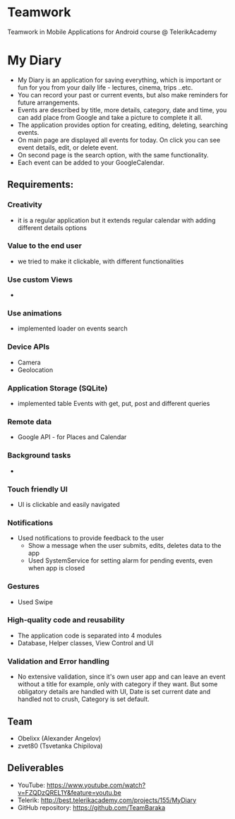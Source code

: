 # Teamwork
Teamwork in Mobile Applications for Android course @ TelerikAcademy

# My Diary

- My Diary is an application for saving everything, which is important or fun for you from your daily life - lectures, cinema, trips ..etc. 
- You can record your past or current events, but also make reminders for future arrangements. 
- Events are described by title, more details, category, date and time, you can add place from Google and take a picture to complete it all.
- The application provides option for creating, editing, deleting, searching events.
- On main page are displayed all events for today. On click you can see event details, edit, or delete event.
- On second page is the search option, with the same functionality. 
- Each event can be added to your GoogleCalendar.

##  Requirements:

### Creativity

- it is a regular application but it extends regular calendar with adding different details options

### Value to the end user

- we tried to make it clickable, with different functionalities

### Use custom Views

- 

### Use animations

- implemented loader on events search

### Device APIs

  - Camera
  - Geolocation

### Application Storage (SQLite)

- implemented table Events with get, put, post and different queries

### Remote data

- Google API - for Places and Calendar 

### Background tasks

-

### Touch friendly UI

- UI is clickable and easily navigated

### Notifications

- Used notifications to provide feedback to the user
  - Show a message when the user submits, edits, deletes data to the app
  - Used SystemService for setting alarm for pending events, even when app is closed

### Gestures

- Used Swipe

### High-quality code and reusability
- The application code is separated into 4 modules
 - Database, Helper classes, View Control and UI

### Validation and Error handling
- No extensive validation, since it's own user app and can leave an event without a title for example, only with category if they want. But some obligatory details are handled with UI, Date is set current date and handled not to crush, Category is set default.

##  Team
- Obelixx (Alexander Angelov)
- zvet80 (Tsvetanka Chipilova)

##  Deliverables

- YouTube: https://www.youtube.com/watch?v=FZQDzQREL1Y&feature=youtu.be 
- Telerik: http://best.telerikacademy.com/projects/155/MyDiary
- GitHub repository: https://github.com/TeamBaraka

